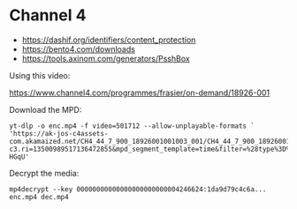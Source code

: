 # Channel 4

- <https://dashif.org/identifiers/content_protection>
- https://bento4.com/downloads
- https://tools.axinom.com/generators/PsshBox

Using this video:

https://www.channel4.com/programmes/frasier/on-demand/18926-001

Download the MPD:

~~~
yt-dlp -o enc.mp4 -f video=501712 --allow-unplayable-formats `
'https://ak-jos-c4assets-com.akamaized.net/CH4_44_7_900_18926001001003_001/CH4_44_7_900_18926001001003_001_J01.ism/stream.mpd?c3.ri=13500989517136472855&mpd_segment_template=time&filter=%28type%3D%3D%22video%22%26%26%28%28DisplayHeight%3E%3D288%29%26%26%28systemBitrate%3C4800000%29%29%29%7C%7Ctype%21%3D%22video%22&ts=1650915617&e=600&st=wk9eWkEeWVJzjYlveA4ysHMimJgJXGD5oCUjpu-HGqU'
~~~

Decrypt the media:

~~~
mp4decrypt --key 00000000000000000000000004246624:1da9d79c4c6a... enc.mp4 dec.mp4
~~~
